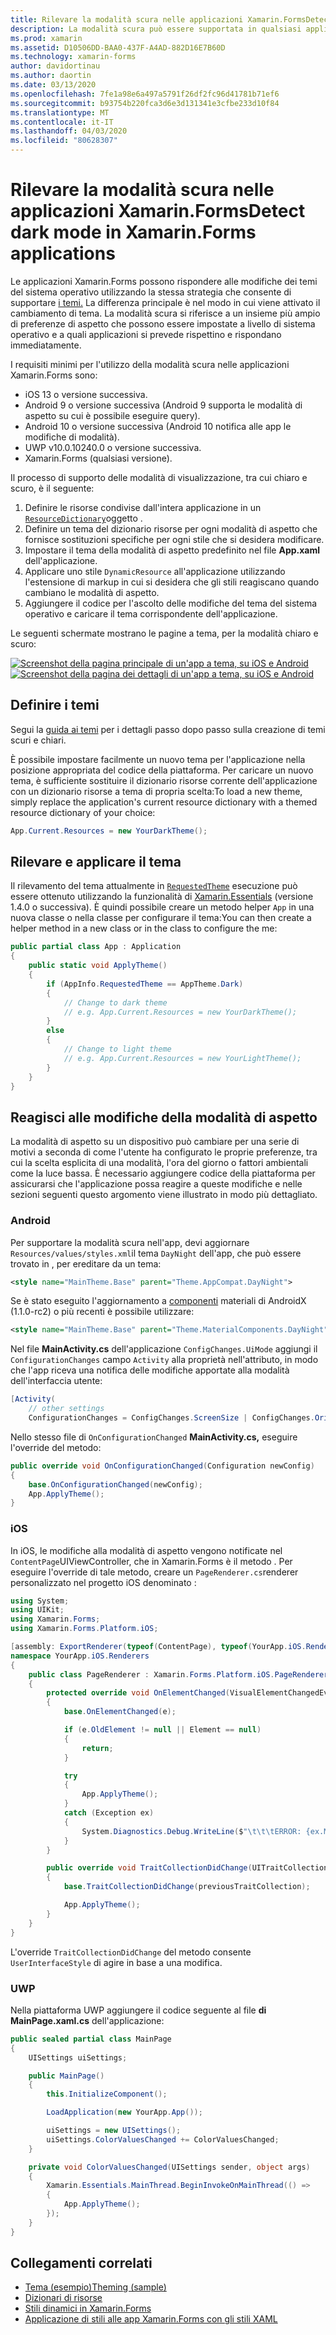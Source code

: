 ```yaml
---
title: Rilevare la modalità scura nelle applicazioni Xamarin.FormsDetect dark mode in Xamarin.Forms applications
description: La modalità scura può essere supportata in qualsiasi applicazione Xamarin.Forms utilizzando una combinazione di ResourceDictionaries, DynamicResources e informazioni sulla piattaforma.
ms.prod: xamarin
ms.assetid: D10506DD-BAA0-437F-A4AD-882D16E7B60D
ms.technology: xamarin-forms
author: davidortinau
ms.author: daortin
ms.date: 03/13/2020
ms.openlocfilehash: 7fe1a98e6a497a5791f26df2fc96d41781b71ef6
ms.sourcegitcommit: b93754b220fca3d6e3d131341e3cfbe233d10f84
ms.translationtype: MT
ms.contentlocale: it-IT
ms.lasthandoff: 04/03/2020
ms.locfileid: "80628307"
---
```

# <a name="detect-dark-mode-in-xamarinforms-applications"></a>Rilevare la modalità scura nelle applicazioni Xamarin.FormsDetect dark mode in Xamarin.Forms applications

Le applicazioni Xamarin.Forms possono rispondere alle modifiche dei temi del sistema operativo utilizzando la stessa strategia che consente di supportare [i temi.](theming.md) La differenza principale è nel modo in cui viene attivato il cambiamento di tema. La modalità scura si riferisce a un insieme più ampio di preferenze di aspetto che possono essere impostate a livello di sistema operativo e a quali applicazioni si prevede rispettino e rispondano immediatamente.

I requisiti minimi per l'utilizzo della modalità scura nelle applicazioni Xamarin.Forms sono:

- iOS 13 o versione successiva.
- Android 9 o versione successiva (Android 9 supporta le modalità di aspetto su cui è possibile eseguire query).
- Android 10 o versione successiva (Android 10 notifica alle app le modifiche di modalità).
- UWP v10.0.10240.0 o versione successiva.
- Xamarin.Forms (qualsiasi versione).

Il processo di supporto delle modalità di visualizzazione, tra cui chiaro e scuro, è il seguente:

1. Definire le risorse condivise dall'intera applicazione in un [`ResourceDictionary`](xref:Xamarin.Forms.ResourceDictionary)oggetto .
2. Definire un tema del dizionario risorse per ogni modalità di aspetto che fornisce sostituzioni specifiche per ogni stile che si desidera modificare.
3. Impostare il tema della modalità di aspetto predefinito nel file **App.xaml** dell'applicazione.
4. Applicare uno stile `DynamicResource` all'applicazione utilizzando l'estensione di markup in cui si desidera che gli stili reagiscano quando cambiano le modalità di aspetto.
5. Aggiungere il codice per l'ascolto delle modifiche del tema del sistema operativo e caricare il tema corrispondente dell'applicazione.

Le seguenti schermate mostrano le pagine a tema, per la modalità chiaro e scuro:

[![Screenshot della pagina principale di un'app a tema, su iOS e Android](theming-images/main-page-both-themes.png "Pagina principale dell'app a tema")](theming-images/main-page-both-themes-large.png#lightbox "Pagina principale dell'app a tema")
[![Screenshot della pagina dei dettagli di un'app a tema, su iOS e Android](theming-images/detail-page-both-themes.png "Pagina dei dettagli dell'app a tema")](theming-images/detail-page-both-themes-large.png#lightbox "Pagina dei dettagli dell'app a tema")

## <a name="define-themes"></a>Definire i temi

Segui la [guida ai temi](theming.md) per i dettagli passo dopo passo sulla creazione di temi scuri e chiari.

È possibile impostare facilmente un nuovo tema per l'applicazione nella posizione appropriata del codice della piattaforma. Per caricare un nuovo tema, è sufficiente sostituire il dizionario risorse corrente dell'applicazione con un dizionario risorse a tema di propria scelta:To load a new theme, simply replace the application's current resource dictionary with a themed resource dictionary of your choice:

```csharp
App.Current.Resources = new YourDarkTheme();
```

## <a name="detect-and-apply-theme"></a>Rilevare e applicare il tema

Il rilevamento del tema attualmente in [`RequestedTheme`](~/essentials/app-theme.md) esecuzione può essere ottenuto utilizzando la funzionalità di [Xamarin.Essentials](~/essentials/index.md) (versione 1.4.0 o successiva). È quindi possibile creare un metodo helper `App` in una nuova classe o nella classe per configurare il tema:You can then create a helper method in a new class or in the class to configure the me:

```csharp
public partial class App : Application
{
    public static void ApplyTheme()
    {
        if (AppInfo.RequestedTheme == AppTheme.Dark)
        {
            // Change to dark theme
            // e.g. App.Current.Resources = new YourDarkTheme();
        }
        else
        {
            // Change to light theme
            // e.g. App.Current.Resources = new YourLightTheme();
        }
    }
}
```

## <a name="react-to-appearance-mode-changes"></a>Reagisci alle modifiche della modalità di aspetto

La modalità di aspetto su un dispositivo può cambiare per una serie di motivi a seconda di come l'utente ha configurato le proprie preferenze, tra cui la scelta esplicita di una modalità, l'ora del giorno o fattori ambientali come la luce bassa. È necessario aggiungere codice della piattaforma per assicurarsi che l'applicazione possa reagire a queste modifiche e nelle sezioni seguenti questo argomento viene illustrato in modo più dettagliato.

### <a name="android"></a>Android

Per supportare la modalità scura nell'app, devi aggiornare `Resources/values/styles.xml`il tema `DayNight` dell'app, che può essere trovato in , per ereditare da un tema:

```xml
<style name="MainTheme.Base" parent="Theme.AppCompat.DayNight">
```

Se è stato eseguito l'aggiornamento a [componenti](https://www.nuget.org/packages/Xamarin.Google.Android.Material/) materiali di AndroidX (1.1.0-rc2) o più recenti è possibile utilizzare:

```xml
<style name="MainTheme.Base" parent="Theme.MaterialComponents.DayNight">
```

Nel file **MainActivity.cs** dell'applicazione `ConfigChanges.UiMode` aggiungi il `ConfigurationChanges` campo `Activity` alla proprietà nell'attributo, in modo che l'app riceva una notifica delle modifiche apportate alla modalità dell'interfaccia utente:

```csharp
[Activity(
    // other settings
    ConfigurationChanges = ConfigChanges.ScreenSize | ConfigChanges.Orientation | ConfigChanges.UiMode)]
```

Nello stesso file di `OnConfigurationChanged` **MainActivity.cs,** eseguire l'override del metodo:

```csharp
public override void OnConfigurationChanged(Configuration newConfig)
{
    base.OnConfigurationChanged(newConfig);
    App.ApplyTheme();
}
```

### <a name="ios"></a>iOS

In iOS, le modifiche alla modalità di aspetto vengono notificate nel `ContentPage`UIViewController, che in Xamarin.Forms è il metodo . Per eseguire l'override di tale metodo, creare un `PageRenderer.cs`renderer personalizzato nel progetto iOS denominato :

```csharp
using System;
using UIKit;
using Xamarin.Forms;
using Xamarin.Forms.Platform.iOS;

[assembly: ExportRenderer(typeof(ContentPage), typeof(YourApp.iOS.Renderers.PageRenderer))]
namespace YourApp.iOS.Renderers
{
    public class PageRenderer : Xamarin.Forms.Platform.iOS.PageRenderer
    {
        protected override void OnElementChanged(VisualElementChangedEventArgs e)
        {
            base.OnElementChanged(e);

            if (e.OldElement != null || Element == null)
            {
                return;
            }

            try
            {
                App.ApplyTheme();
            }
            catch (Exception ex)
            {
                System.Diagnostics.Debug.WriteLine($"\t\t\tERROR: {ex.Message}");
            }
        }

        public override void TraitCollectionDidChange(UITraitCollection previousTraitCollection)
        {
            base.TraitCollectionDidChange(previousTraitCollection);

            App.ApplyTheme();
        }
    }
}
```

L'override `TraitCollectionDidChange` del metodo consente `UserInterfaceStyle` di agire in base a una modifica.

### <a name="uwp"></a>UWP

Nella piattaforma UWP aggiungere il codice seguente al file **di MainPage.xaml.cs** dell'applicazione:

```csharp
public sealed partial class MainPage
{
    UISettings uiSettings;

    public MainPage()
    {
        this.InitializeComponent();

        LoadApplication(new YourApp.App());

        uiSettings = new UISettings();
        uiSettings.ColorValuesChanged += ColorValuesChanged;
    }

    private void ColorValuesChanged(UISettings sender, object args)
    {
        Xamarin.Essentials.MainThread.BeginInvokeOnMainThread(() =>
        {
            App.ApplyTheme();
        });
    }
}
```

## <a name="related-links"></a>Collegamenti correlati

- [Tema (esempio)Theming (sample)](https://docs.microsoft.com/samples/xamarin/xamarin-forms-samples/userinterface-theming/)
- [Dizionari di risorse](~/xamarin-forms/xaml/resource-dictionaries.md)
- [Stili dinamici in Xamarin.Forms](~/xamarin-forms/user-interface/styles/xaml/dynamic.md)
- [Applicazione di stili alle app Xamarin.Forms con gli stili XAML](~/xamarin-forms/user-interface/styles/xaml/index.md)
